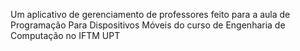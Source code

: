 Um aplicativo de gerenciamento de professores feito para a aula de Programação Para Dispositivos Móveis do curso de Engenharia de Computação no IFTM UPT
